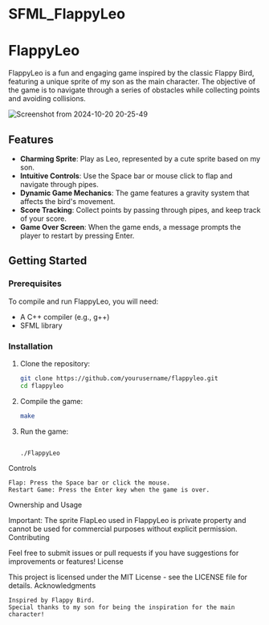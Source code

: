 # SFML_FlappyLeo
# FlappyLeo

FlappyLeo is a fun and engaging game inspired by the classic Flappy Bird, featuring a unique sprite of my son as the main character. The objective of the game is to navigate through a series of obstacles while collecting points and avoiding collisions.

![Screenshot from 2024-10-20 20-25-49](https://github.com/user-attachments/assets/c78c1c9e-1e99-4bbe-8aec-73e3c03fc3b7)

## Features

- **Charming Sprite**: Play as Leo, represented by a cute sprite based on my son.
- **Intuitive Controls**: Use the Space bar or mouse click to flap and navigate through pipes.
- **Dynamic Game Mechanics**: The game features a gravity system that affects the bird's movement.
- **Score Tracking**: Collect points by passing through pipes, and keep track of your score.
- **Game Over Screen**: When the game ends, a message prompts the player to restart by pressing Enter.

## Getting Started

### Prerequisites

To compile and run FlappyLeo, you will need:

- A C++ compiler (e.g., g++)
- SFML library

### Installation

1. Clone the repository:

   ```bash
   git clone https://github.com/yourusername/flappyleo.git
   cd flappyleo
    ```

2. Compile the game:

    ```bash
    make

3. Run the game:

    ```bash

    ./FlappyLeo

Controls

    Flap: Press the Space bar or click the mouse.
    Restart Game: Press the Enter key when the game is over.

Ownership and Usage

Important: The sprite FlapLeo used in FlappyLeo is private property and cannot be used for commercial purposes without explicit permission.
Contributing

Feel free to submit issues or pull requests if you have suggestions for improvements or features!
License

This project is licensed under the MIT License - see the LICENSE file for details.
Acknowledgments

    Inspired by Flappy Bird.
    Special thanks to my son for being the inspiration for the main character!

